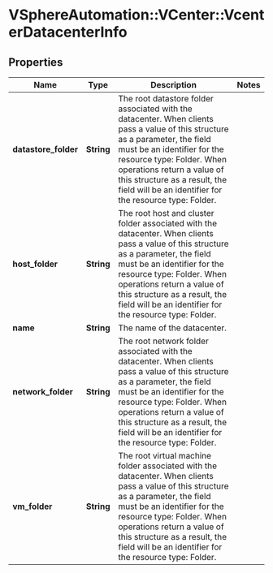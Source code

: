 # VSphereAutomation::VCenter::VcenterDatacenterInfo

## Properties
Name | Type | Description | Notes
------------ | ------------- | ------------- | -------------
**datastore_folder** | **String** | The root datastore folder associated with the datacenter. When clients pass a value of this structure as a parameter, the field must be an identifier for the resource type: Folder. When operations return a value of this structure as a result, the field will be an identifier for the resource type: Folder. | 
**host_folder** | **String** | The root host and cluster folder associated with the datacenter. When clients pass a value of this structure as a parameter, the field must be an identifier for the resource type: Folder. When operations return a value of this structure as a result, the field will be an identifier for the resource type: Folder. | 
**name** | **String** | The name of the datacenter. | 
**network_folder** | **String** | The root network folder associated with the datacenter. When clients pass a value of this structure as a parameter, the field must be an identifier for the resource type: Folder. When operations return a value of this structure as a result, the field will be an identifier for the resource type: Folder. | 
**vm_folder** | **String** | The root virtual machine folder associated with the datacenter. When clients pass a value of this structure as a parameter, the field must be an identifier for the resource type: Folder. When operations return a value of this structure as a result, the field will be an identifier for the resource type: Folder. | 


